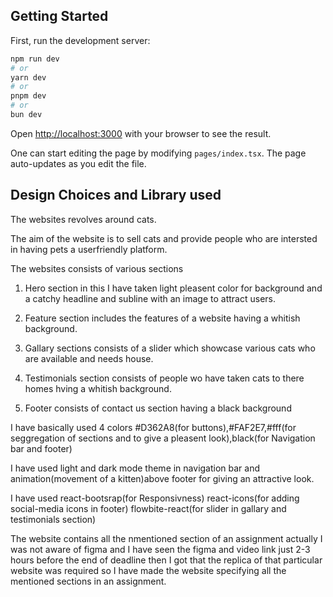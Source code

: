 
## Getting Started

First, run the development server:

```bash
npm run dev
# or
yarn dev
# or
pnpm dev
# or
bun dev
```

Open [http://localhost:3000](http://localhost:3000) with your browser to see the result.

One can start editing the page by modifying `pages/index.tsx`. The page auto-updates as you edit the file.


## Design Choices and Library used

The websites revolves around cats.

The aim of the website is to sell cats and provide people who are intersted in having pets a userfriendly platform.

The websites consists of various sections

1. Hero section in this I have taken light pleasent color for background and a catchy headline and subline with an image to attract users.

2. Feature section includes the features of a website having a whitish background.

3. Gallary sections consists of a slider which showcase various cats who are available and needs house.

4. Testimonials section consists of people wo have taken cats to there homes hving a whitish background.

5. Footer consists of contact us section having a black background 

I have basically used 4 colors #D362A8(for buttons),#FAF2E7,#fff(for seggregation of sections and to give a pleasent look),black(for Navigation bar and footer)

I have used light and dark mode theme in navigation bar and animation(movement of a kitten)above footer for giving an attractive look.

I have used 
react-bootsrap(for Responsivness)
react-icons(for adding social-media icons in footer)
flowbite-react(for slider in gallary and testimonials section)

The website contains all the nmentioned section of an assignment actually I was not aware of figma and I have seen the figma and video link just 2-3 hours before the end of deadline then I got that the replica of that particular website was required so I have made the website specifying all the mentioned sections in an assignment. 
